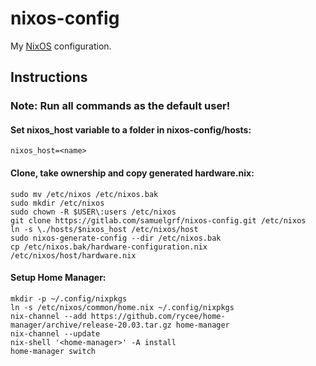 nixos-config
============

My [NixOS](https://nixos.org) configuration.

Instructions
------------

### Note: Run all commands as the default user!

#### Set nixos_host variable to a folder in nixos-config/hosts:
```
nixos_host=<name>
```

#### Clone, take ownership and copy generated hardware.nix:
```
sudo mv /etc/nixos /etc/nixos.bak
sudo mkdir /etc/nixos
sudo chown -R $USER\:users /etc/nixos
git clone https://gitlab.com/samuelgrf/nixos-config.git /etc/nixos
ln -s \./hosts/$nixos_host /etc/nixos/host
sudo nixos-generate-config --dir /etc/nixos.bak
cp /etc/nixos.bak/hardware-configuration.nix /etc/nixos/host/hardware.nix
```

#### Setup Home Manager:
```
mkdir -p ~/.config/nixpkgs
ln -s /etc/nixos/common/home.nix ~/.config/nixpkgs
nix-channel --add https://github.com/rycee/home-manager/archive/release-20.03.tar.gz home-manager
nix-channel --update
nix-shell '<home-manager>' -A install
home-manager switch
```

